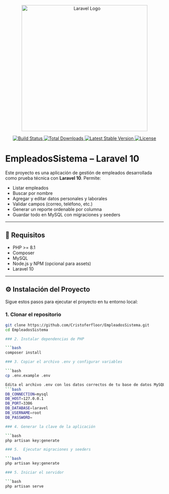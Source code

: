 <p align="center">
  <a href="https://laravel.com" target="_blank">
    <img src="https://raw.githubusercontent.com/laravel/art/master/logo-lockup/5%20SVG/2%20CMYK/1%20Full%20Color/laravel-logolockup-cmyk-red.svg" width="400" alt="Laravel Logo">
  </a>
</p>

<p align="center">
  <a href="https://github.com/laravel/framework/actions">
    <img src="https://github.com/laravel/framework/workflows/tests/badge.svg" alt="Build Status">
  </a>
  <a href="https://packagist.org/packages/laravel/framework">
    <img src="https://img.shields.io/packagist/dt/laravel/framework" alt="Total Downloads">
  </a>
  <a href="https://packagist.org/packages/laravel/framework">
    <img src="https://img.shields.io/packagist/v/laravel/framework" alt="Latest Stable Version">
  </a>
  <a href="https://packagist.org/packages/laravel/framework">
    <img src="https://img.shields.io/packagist/l/laravel/framework" alt="License">
  </a>
</p>

# EmpleadosSistema – Laravel 10

Este proyecto es una aplicación de gestión de empleados desarrollada como prueba técnica con **Laravel 10**. Permite:

- Listar empleados
- Buscar por nombre
- Agregar y editar datos personales y laborales
- Validar campos (correo, teléfono, etc.)
- Generar un reporte ordenable por columna
- Guardar todo en MySQL con migraciones y seeders

---


## 🚀 Requisitos

- PHP >= 8.1
- Composer
- MySQL
- Node.js y NPM (opcional para assets)
- Laravel 10

---

## ⚙️ Instalación del Proyecto

Sigue estos pasos para ejecutar el proyecto en tu entorno local:

### 1. Clonar el repositorio

```bash
git clone https://github.com/Cristoferfloor/EmpleadosSistema.git
cd EmpleadosSistema

### 2. Instalar dependencias de PHP

```bash
composer install

### 3. Copiar el archivo .env y configurar variables

```bash
cp .env.example .env

Edita el archivo .env con los datos correctos de tu base de datos MySQL:
```bash
DB_CONNECTION=mysql
DB_HOST=127.0.0.1
DB_PORT=3306
DB_DATABASE=laravel
DB_USERNAME=root
DB_PASSWORD=

### 4. Generar la clave de la aplicación

```bash
php artisan key:generate

### 5.  Ejecutar migraciones y seeders

```bash
php artisan key:generate

### 5. Iniciar el servidor

```bash
php artisan serve

